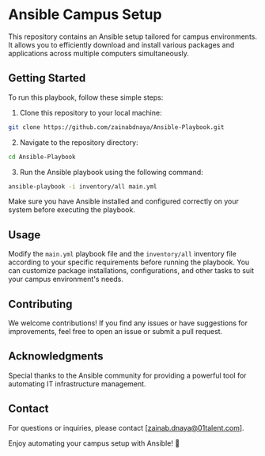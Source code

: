# Ansible Campus Setup

This repository contains an Ansible setup tailored for campus environments. It allows you to efficiently download and install various packages and applications across multiple computers simultaneously.

## Getting Started

To run this playbook, follow these simple steps:

1. Clone this repository to your local machine:

```bash
git clone https://github.com/zainabdnaya/Ansible-Playbook.git
```

2. Navigate to the repository directory:

```bash
cd Ansible-Playbook
```

3. Run the Ansible playbook using the following command:

```bash
ansible-playbook -i inventory/all main.yml
```

Make sure you have Ansible installed and configured correctly on your system before executing the playbook.

## Usage

Modify the `main.yml` playbook file and the `inventory/all` inventory file according to your specific requirements before running the playbook. You can customize package installations, configurations, and other tasks to suit your campus environment's needs.

## Contributing

We welcome contributions! If you find any issues or have suggestions for improvements, feel free to open an issue or submit a pull request.

## Acknowledgments

Special thanks to the Ansible community for providing a powerful tool for automating IT infrastructure management.

## Contact

For questions or inquiries, please contact [zainab.dnaya@01talent.com].

Enjoy automating your campus setup with Ansible! 🚀
